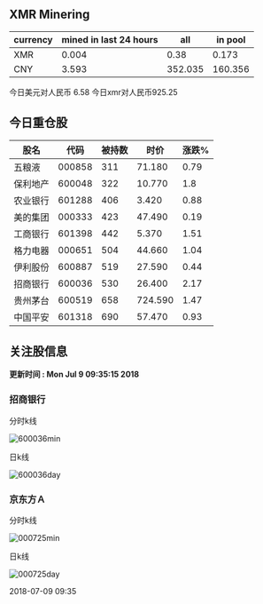 ## XMR Minering

|currency|mined in last 24 hours|all|in pool|
|---|---|---|---|
|XMR|0.004|0.38|0.173|
|CNY|3.593|352.035|160.356|

今日美元对人民币 6.58	今日xmr对人民币925.25


## 今日重仓股 

|股名|代码|被持数|时价|涨跌%|
|---|---|---|---|---|
|五粮液|000858|311|71.180|0.79|
|保利地产|600048|322|10.770|1.8|
|农业银行|601288|406|3.420|0.88|
|美的集团|000333|423|47.490|0.19|
|工商银行|601398|442|5.370|1.51|
|格力电器|000651|504|44.660|1.04|
|伊利股份|600887|519|27.590|0.44|
|招商银行|600036|530|26.400|2.17|
|贵州茅台|600519|658|724.590|1.47|
|中国平安|601318|690|57.470|0.93|

## 关注股信息
**更新时间 : Mon Jul  9 09:35:15 2018**
### 招商银行 
分时k线

![600036min](http://image.sinajs.cn/newchart/min/n/sh600036.gif)

日k线

![600036day](http://image.sinajs.cn/newchart/daily/n/sh600036.gif)

### 京东方Ａ 
分时k线

![000725min](http://image.sinajs.cn/newchart/min/n/sz000725.gif)

日k线

![000725day](http://image.sinajs.cn/newchart/daily/n/sz000725.gif)

2018-07-09 09:35